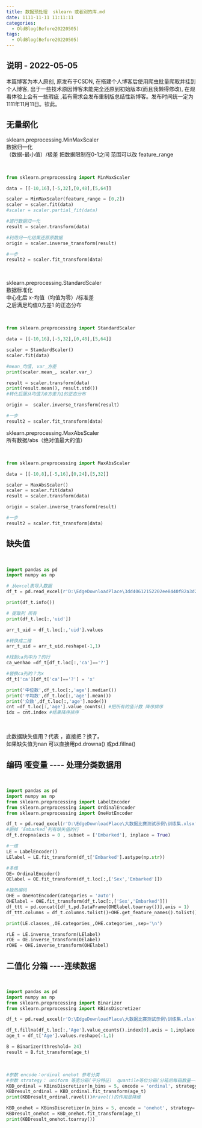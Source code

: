 ```yaml
---
title: 数据预处理  sklearn 或者别的库.md
date: 1111-11-11 11:11:11
categories:
  - OldBlog(Before20220505)
tags:
  - OldBlog(Before20220505)
---
```


## 说明 - 2022-05-05
本篇博客为本人原创, 原发布于CSDN, 在搭建个人博客后使用爬虫批量爬取并挂到个人博客, 出于一些技术原因博客未能完全还原到初始版本(而且我懒得修改), 在观看体验上会有一些瑕疵 ,若有需求会发布重制版总结性新博客。发布时间统一定为1111年11月11日。钦此。

## 无量纲化

sklearn.preprocessing.MinMaxScaler  
数据归一化  
（数据-最小值）/极差 把数据限制在0-1之间 范围可以改 feature_range


​    
```python
from sklearn.preprocessing import MinMaxScaler

data = [[-10,16],[-5,32],[0,48],[5,64]]

scaler = MinMaxScaler(feature_range = [0,2])
scaler = scaler.fit(data)
#scaler = scaler.partial_fit(data)

#进行数据归一化
result = scaler.transform(data)

#利用归一化结果还原原数据
origin = scaler.inverse_transform(result)

#一步
result2 = scaler.fit_transform(data)
```


​    

sklearn.preprocessing.StandardScaler  
数据标准化  
中心化后 x-均值（均值为零）/标准差  
之后满足均值0方差1 的正态分布


​    
```python
from sklearn.preprocessing import StandardScaler

data = [[-10,16],[-5,32],[0,48],[5,64]]

scaler = StandardScaler()
scaler.fit(data)

#mean_均值, var_方差
print(scaler.mean_, scaler.var_)

result = scaler.transform(data)
print(result.mean(), result.std())
#转化后服从均值为0方差为1的正态分布

origin =  scaler.inverse_transform(result)

#一步
result2 = scaler.fit_transform(data)
```


sklearn.preprocessing.MaxAbsScaler  
所有数据/abs（绝对值最大的值）


​    
```python
from sklearn.preprocessing import MaxAbsScaler

data = [[-10,8],[-5,16],[0,24],[5,32]]

scaler = MaxAbsScaler()
scaler = scaler.fit(data)
result = scaler.transform(data)

origin = scaler.inverse_transform(result)

#一步
result2 = scaler.fit_transform(data)
```


## 缺失值


​    
```python
import pandas as pd
import numpy as np

# 从excel表导入数据
df_t = pd.read_excel(r'D:\EdgeDownloadPlace\3dd40612152202ee8440f82a3d277008\train.xlsx')

print(df_t.info())

# 提取列 所有
print(df_t.loc[:,'uid'])

arr_t_uid = df_t.loc[:,'uid'].values

#转换成二维
arr_t_uid = arr_t_uid.reshape(-1,1)

#找到ca列中为？的行
ca_wenhao =df_t[df_t.loc[:,'ca']=='?']

#替换ca列的？为x
df_t['ca'][df_t['ca']=='?'] = 'x'

print('中位数',df_t.loc[:,'age'].median())
print('平均数',df_t.loc[:,'age'].mean())
print('众数',df_t.loc[:,'age'].mode())
cnt =df_t.loc[:,'age'].value_counts() #把所有的值计数 降序排序
idx = cnt.index #结果降序排序
```


​    

此数据缺失值用？代表 ，直接把？换了。  
如果缺失值为nan 可以直接用pd.drowna() 或pd.fillna()

## 编码 哑变量 ---- 处理分类数据用


​    
```python
import pandas as pd
import numpy as np
from sklearn.preprocessing import LabelEncoder
from sklearn.preprocessing import OrdinalEncoder
from sklearn.preprocessing import OneHotEncoder

df_t = pd.read_excel(r'D:\EdgeDownloadPlace\大数据比赛测试示例\训练集.xlsx')
#删掉 ‘Embarked’列有缺失值的行
df_t.dropna(axis = 0 , subset = ['Embarked'], inplace = True)

#一维
LE = LabelEncoder()
LElabel = LE.fit_transform(df_t['Embarked'].astype(np.str))

#多维
OE= OrdinalEncoder()
OElabel = OE.fit_transform(df_t.loc[:,['Sex','Embarked']])

#独热编码
OHE = OneHotEncoder(categories = 'auto')
OHElabel = OHE.fit_transform(df_t.loc[:,['Sex','Embarked']])
df_ttt = pd.concat([df_t,pd.DataFrame(OHElabel.toarray())],axis = 1)
df_ttt.columns = df_t.columns.tolist()+OHE.get_feature_names().tolist()

print(LE.classes_,OE.categories_,OHE.categories_,sep='\n')

rLE = LE.inverse_transform(LElabel)
rOE = OE.inverse_transform(OElabel)
rOHE = OHE.inverse_transform(OHElabel)
```


## 二值化 分箱 ----连续数据


​    
```python
import pandas as pd
import numpy as np
from sklearn.preprocessing import Binarizer
from sklearn.preprocessing import KBinsDiscretizer

df_t = pd.read_excel(r'D:\EdgeDownloadPlace\大数据比赛测试示例\训练集.xlsx')

df_t.fillna(df_t.loc[:,'Age'].value_counts().index[0],axis = 1,inplace = True)
age_t = df_t['Age'].values.reshape(-1,1)

B = Binarizer(threshold= 24)
result = B.fit_transform(age_t)
```


​    
```python
#参数 encode：ordinal onehot 参考分类
#参数 strategy： uniform 等宽分箱(平分特征)  quantile等位分箱(分箱后每箱数量一致)  kmeans按聚类分箱
KBD_ordinal = KBinsDiscretizer(n_bins = 5, encode = 'ordinal', strategy= 'uniform')
KBDresult_ordinal = KBD_ordinal.fit_transform(age_t)
print(KBDresult_ordinal.ravel())#ravel()的作用是降维

KBD_onehot = KBinsDiscretizer(n_bins = 5, encode = 'onehot', strategy= 'uniform')
KBDresult_onehot = KBD_onehot.fit_transform(age_t)
print(KBDresult_onehot.toarray())
```

